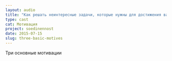 ```yaml
---
layout: audio
title: "Как решать неинтересные задачи, которые нужны для достижения важной цели"
type: cast
cat: Мотивация
project: soedinennost
date: 2015-07-15
slug: three-basic-motives
---
```


Три основные мотивации